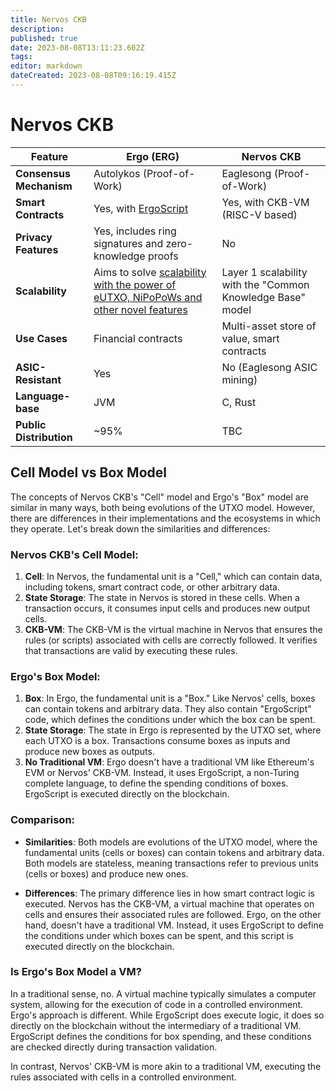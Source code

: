 ```yaml
---
title: Nervos CKB
description: 
published: true
date: 2023-08-08T13:11:23.602Z
tags: 
editor: markdown
dateCreated: 2023-08-08T09:16:19.415Z
---
```


# Nervos CKB


| Feature | Ergo (ERG) | Nervos CKB |
|---------|------------|------------|
| **Consensus Mechanism** | Autolykos (Proof-of-Work) | Eaglesong (Proof-of-Work) |
| **Smart Contracts** | Yes, with [ErgoScript](https://docs.ergoplatform.com/dev/scs/ergoscript/) | Yes, with CKB-VM (RISC-V based) |
| **Privacy Features** | Yes, includes ring signatures and zero-knowledge proofs | No |
| **Scalability** | Aims to solve [scalability with the power of eUTXO, NiPoPoWs and other novel features](https://docs.ergoplatform.com/dev/protocol/scaling/) | Layer 1 scalability with the "Common Knowledge Base" model |
| **Use Cases** | Financial contracts | Multi-asset store of value, smart contracts |
| **ASIC-Resistant** | Yes | No (Eaglesong ASIC mining) |
| **Language-base** | JVM | C, Rust |
| **Public Distribution** | ~95% | TBC |

## Cell Model vs Box Model

The concepts of Nervos CKB's "Cell" model and Ergo's "Box" model are similar in many ways, both being evolutions of the UTXO model. However, there are differences in their implementations and the ecosystems in which they operate. Let's break down the similarities and differences:

### Nervos CKB's Cell Model:

1. **Cell**: In Nervos, the fundamental unit is a "Cell," which can contain data, including tokens, smart contract code, or other arbitrary data.
2. **State Storage**: The state in Nervos is stored in these cells. When a transaction occurs, it consumes input cells and produces new output cells.
3. **CKB-VM**: The CKB-VM is the virtual machine in Nervos that ensures the rules (or scripts) associated with cells are correctly followed. It verifies that transactions are valid by executing these rules.

### Ergo's Box Model:

1. **Box**: In Ergo, the fundamental unit is a "Box." Like Nervos' cells, boxes can contain tokens and arbitrary data. They also contain "ErgoScript" code, which defines the conditions under which the box can be spent.
2. **State Storage**: The state in Ergo is represented by the UTXO set, where each UTXO is a box. Transactions consume boxes as inputs and produce new boxes as outputs.
3. **No Traditional VM**: Ergo doesn't have a traditional VM like Ethereum's EVM or Nervos' CKB-VM. Instead, it uses ErgoScript, a non-Turing complete language, to define the spending conditions of boxes. ErgoScript is executed directly on the blockchain.

### Comparison:

- **Similarities**: Both models are evolutions of the UTXO model, where the fundamental units (cells or boxes) can contain tokens and arbitrary data. Both models are stateless, meaning transactions refer to previous units (cells or boxes) and produce new ones.
  
- **Differences**: The primary difference lies in how smart contract logic is executed. Nervos has the CKB-VM, a virtual machine that operates on cells and ensures their associated rules are followed. Ergo, on the other hand, doesn't have a traditional VM. Instead, it uses ErgoScript to define the conditions under which boxes can be spent, and this script is executed directly on the blockchain.

### Is Ergo's Box Model a VM?

In a traditional sense, no. A virtual machine typically simulates a computer system, allowing for the execution of code in a controlled environment. Ergo's approach is different. While ErgoScript does execute logic, it does so directly on the blockchain without the intermediary of a traditional VM. ErgoScript defines the conditions for box spending, and these conditions are checked directly during transaction validation.

In contrast, Nervos' CKB-VM is more akin to a traditional VM, executing the rules associated with cells in a controlled environment.
